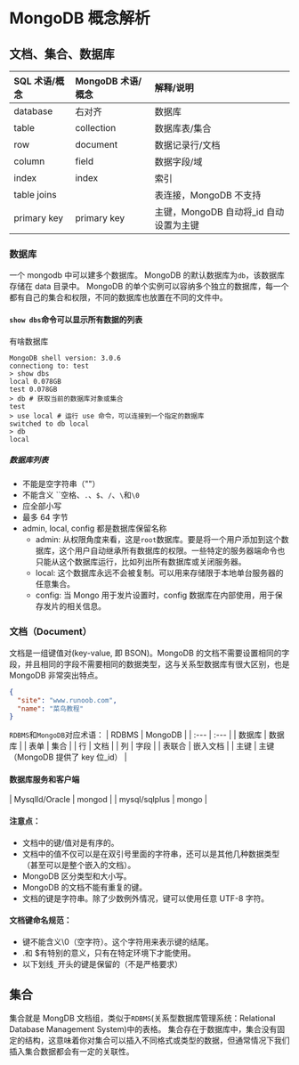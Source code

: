 # MongoDB 概念解析

## 文档、集合、数据库

| SQL 术语/概念 | MongoDB 术语/概念 | 解释/说明                               |
| :------------ | :---------------- | :-------------------------------------- |
| database      | 右对齐            | 数据库                                  |
| table         | collection        | 数据库表/集合                           |
| row           | document          | 数据记录行/文档                         |
| column        | field             | 数据字段/域                             |
| index         | index             | 索引                                    |
| table joins   |                   | 表连接，MongoDB 不支持                  |
| primary key   | primary key       | 主键，MongoDB 自动将\_id 自动设置为主键 |

### 数据库

一个 mongodb 中可以建多个数据库。
MongoDB 的默认数据库为`db`，该数据库存储在 data 目录中。
MongoDB 的单个实例可以容纳多个独立的数据库，每一个都有自己的集合和权限，不同的数据库也放置在不同的文件中。

#### `show dbs`命令可以显示所有数据的列表

有啥数据库

```Shell
MongoDB shell version: 3.0.6
connectiong to: test
> show dbs
local 0.078GB
test 0.078GB
> db # 获取当前的数据库对象或集合
test
> use local # 运行 use 命令，可以连接到一个指定的数据库
switched to db local
> db
local
```

##### 数据库列表

- 不能是空字符串（""）
- 不能含义 ``空格、`.`、`$`、`/`、`\`和`\0`
- 应全部小写
- 最多 64 字节
- admin, local, config 都是数据库保留名称
  - admin: 从权限角度来看，这是`root`数据库。要是将一个用户添加到这个数据库，这个用户自动继承所有数据库的权限。一些特定的服务器端命令也只能从这个数据库运行，比如列出所有数据库或关闭服务器。
  - local: 这个数据库永远不会被复制。可以用来存储限于本地单台服务器的任意集合。
  - config: 当 Mongo 用于发片设置时，config 数据库在内部使用，用于保存发片的相关信息。

### 文档（Document）

文档是一组键值对(key-value, 即 BSON)。MongoDB 的文档不需要设置相同的字段，并且相同的字段不需要相同的数据类型，这与关系型数据库有很大区别，也是 MongoDB 非常突出特点。

```json
{
  "site": "www.runoob.com",
  "name": "菜鸟教程"
}
```

`RDBMS`和`MongoDB`对应术语：
| RDBMS | MongoDB |
| :--- | :--- |
| 数据库 | 数据库 |
| 表单 | 集合 |
| 行 | 文档 |
| 列 | 字段 |
| 表联合 | 嵌入文档 |
| 主键 | 主键（MongoDB 提供了 key 位\_id） |

#### 数据库服务和客户端

| MysqlId/Oracle | mongod |
| mysql/sqlplus | mongo |

#### 注意点：

- 文档中的键/值对是有序的。
- 文档中的值不仅可以是在双引号里面的字符串，还可以是其他几种数据类型（甚至可以是整个嵌入的文档）。
- MongoDB 区分类型和大小写。
- MongoDB 的文档不能有重复的键。
- 文档的键是字符串。除了少数例外情况，键可以使用任意 UTF-8 字符。

#### 文档键命名规范：

- 键不能含义\0（空字符）。这个字符用来表示键的结尾。
- .和 \$有特别的意义，只有在特定环境下才能使用。
- 以下划线`_`开头的键是保留的（不是严格要求）

## 集合

集合就是 MongDB 文档组，类似于`RDBMS`(关系型数据库管理系统：Relational Database Management System)中的表格。
集合存在于数据库中，集合没有固定的结构，这意味着你对集合可以插入不同格式或类型的数据，但通常情况下我们插入集合数据都会有一定的关联性。

```json

```

